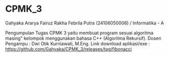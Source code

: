 # CPMK_3
Gahyaka Ararya Fairuz Rakha Febrila Putra (24106050006) / Informatika - A

Pengumpulan Tugas CPMK 3 yaitu membuat program sesuai algoritma masing" kelompok menggunakan bahasa C++ (Algoritma Rekursif).
Dosen Pengampu : Dwi Otik Kurniawati, M.Eng.
Link download aplikasi/exe : https://github.com/Gahyaka/CPMK_3/releases/tag/fibonacci
